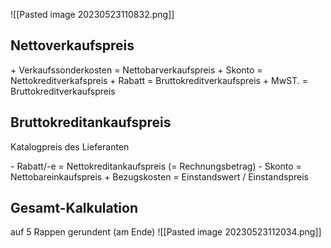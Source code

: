 ![[Pasted image 20230523110832.png]]

## Nettoverkaufspreis
\+ Verkaufssonderkosten
\= Nettobarverkaufspreis
\+ Skonto
\= Nettokreditverkafspreis
\+ Rabatt
\= Bruttokreditverkaufspreis
\+ MwST.
\= Bruttokreditverkaufspreis

## Bruttokreditankaufspreis
Katalogpreis des Lieferanten

\- Rabatt/-e
\= Nettokreditankaufspreis (= Rechnungsbetrag)
\- Skonto
\= Nettobareinkaufspreis
\+ Bezugskosten
\= Einstandswert / Einstandspreis

## Gesamt-Kalkulation
auf 5 Rappen gerundent (am Ende)
![[Pasted image 20230523112034.png]]
